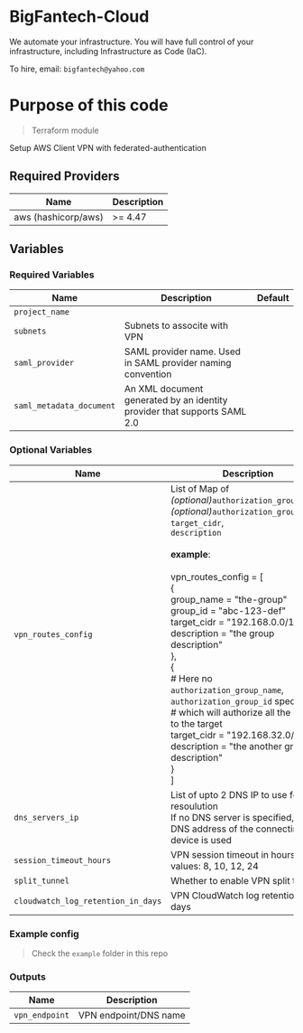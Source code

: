 # BigFantech-Cloud

We automate your infrastructure.
You will have full control of your infrastructure, including Infrastructure as Code (IaC).

To hire, email: `bigfantech@yahoo.com`

# Purpose of this code

> Terraform module

Setup AWS Client VPN with federated-authentication

## Required Providers

| Name                | Description |
| ------------------- | ----------- |
| aws (hashicorp/aws) | >= 4.47     |

## Variables

### Required Variables

| Name                | Description                                                                                                           | Default |
| ------------------- | --------------------------------------------------------------------------------------------------------------------- | ------- |
| `project_name`      |                                                                                                                       |         | | `vpc_id`            | VPC ID to associate with VPN                                                                                          |         |
| `subnets`           | Subnets to associte with VPN                                                                                          |         |
| `saml_provider`     | SAML provider name. Used in SAML provider naming convention                                                           |         |
| `saml_metadata_document`           | An XML document generated by an identity provider that supports SAML 2.0                                                                                          |         |

### Optional Variables

| Name                | Description                                                  | Default |
| ------------------- | ------------------------------------------------------------ | ------- |
| `vpn_routes_config`     | List of Map of<br> *(optional)*`authorization_group_name`,<br> *(optional)*`authorization_group_id`,<br> `target_cidr`,<br> `description`<br><br>**example**:<br><br>vpn_routes_config  = [<br>{<br>group_name  = "the-group"<br>group_id    = "abc-123-def"<br>target_cidr = "192.168.0.0/18"<br>description = "the group description"<br>},<br>{<br># Here no `authorization_group_name`, `authorization_group_id` specified<br># which will authorize all the groups to the target<br>target_cidr = "192.168.32.0/18"<br>description = "the another group description"<br>}<br>] |   []      |
| `dns_servers_ip`     | List of upto 2 DNS IP to use for DNS resoulution<br>If no DNS server is specified, the DNS address of the connecting device is used                                                          |    null     |
| `session_timeout_hours`     | VPN session timeout in hours. Valid values: 8, 10, 12, 24                                                           |  8       |
| `split_tunnel` | Whether to enable VPN split tunnel                          |      false   |
| `cloudwatch_log_retention_in_days`     | VPN CloudWatch log retention in days                                                   |    90     |

### Example config

> Check the `example` folder in this repo

### Outputs

| Name                       | Description                            |
| ---------------------------| -------------------------------------- |
| `vpn_endpoint`             | VPN endpoint/DNS name                  |
